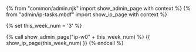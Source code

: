 {% from "common/admin.njk" import show_admin_page with context %}
{% from "admin/ip-tasks.mbdf" import show_ip_page  with context %}

{% set this_week_num = '3' %}

{% call show_admin_page("ip-w0" + this_week_num) %}
{{ show_ip_page(this_week_num) }}
{% endcall %}
